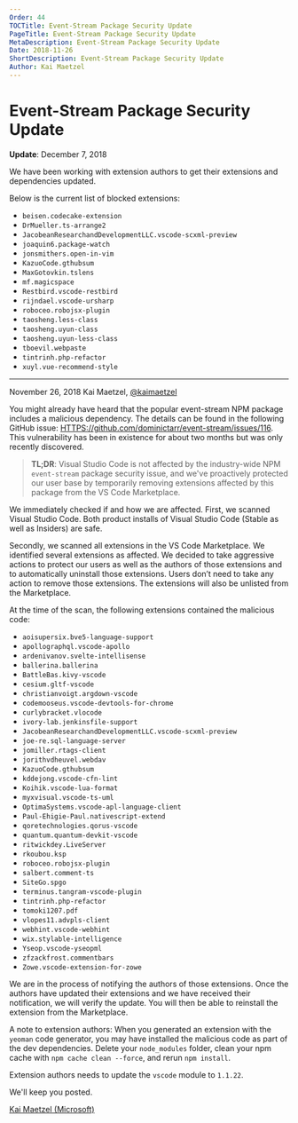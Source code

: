```yaml
---
Order: 44
TOCTitle: Event-Stream Package Security Update
PageTitle: Event-Stream Package Security Update
MetaDescription: Event-Stream Package Security Update
Date: 2018-11-26
ShortDescription: Event-Stream Package Security Update
Author: Kai Maetzel
---
```

# Event-Stream Package Security Update

**Update**: December 7, 2018

We have been working with extension authors to get their extensions and dependencies updated.

Below is the current list of blocked extensions:

* `beisen.codecake-extension`
* `DrMueller.ts-arrange2`
* `JacobeanResearchandDevelopmentLLC.vscode-scxml-preview`
* `joaquin6.package-watch`
* `jonsmithers.open-in-vim`
* `KazuoCode.gthubsum`
* `MaxGotovkin.tslens`
* `mf.magicspace`
* `Restbird.vscode-restbird`
* `rijndael.vscode-ursharp`
* `roboceo.robojsx-plugin`
* `taosheng.less-class`
* `taosheng.uyun-class`
* `taosheng.uyun-less-class`
* `tboevil.webpaste`
* `tintrinh.php-refactor`
* `xuyl.vue-recommend-style`

---

November 26, 2018 Kai Maetzel, [@kaimaetzel](HTTPS://twitter.com/kaimaetzel)

You might already have heard that the popular event-stream NPM package includes a malicious dependency. The details can be found in the following GitHub issue: [HTTPS://github.com/dominictarr/event-stream/issues/116](HTTPS://github.com/dominictarr/event-stream/issues/116). This vulnerability has been in existence for about two months but was only recently discovered.

>**TL;DR**: Visual Studio Code is not affected by the industry-wide NPM `event-stream` package security issue, and we've proactively protected our user base by temporarily removing extensions affected by this package from the VS Code Marketplace.

We immediately checked if and how we are affected. First, we scanned Visual Studio Code. Both product installs of Visual Studio Code (Stable as well as Insiders) are safe.

Secondly, we scanned all extensions in the VS Code Marketplace. We identified several extensions as affected. We decided to take aggressive actions to protect our users as well as the authors of those extensions and to automatically uninstall those extensions. Users don’t need to take any action to remove those extensions. The extensions will also be unlisted from the Marketplace.

At the time of the scan, the following extensions contained the malicious code:

* `aoisupersix.bve5-language-support`
* `apollographql.vscode-apollo`
* `ardenivanov.svelte-intellisense`
* `ballerina.ballerina`
* `BattleBas.kivy-vscode`
* `cesium.gltf-vscode`
* `christianvoigt.argdown-vscode`
* `codemooseus.vscode-devtools-for-chrome`
* `curlybracket.vlocode`
* `ivory-lab.jenkinsfile-support`
* `JacobeanResearchandDevelopmentLLC.vscode-scxml-preview`
* `joe-re.sql-language-server`
* `jomiller.rtags-client`
* `jorithvdheuvel.webdav`
* `KazuoCode.gthubsum`
* `kddejong.vscode-cfn-lint`
* `Koihik.vscode-lua-format`
* `myxvisual.vscode-ts-uml`
* `OptimaSystems.vscode-apl-language-client`
* `Paul-Ehigie-Paul.nativescript-extend`
* `qoretechnologies.qorus-vscode`
* `quantum.quantum-devkit-vscode`
* `ritwickdey.LiveServer`
* `rkoubou.ksp`
* `roboceo.robojsx-plugin`
* `salbert.comment-ts`
* `SiteGo.spgo`
* `terminus.tangram-vscode-plugin`
* `tintrinh.php-refactor`
* `tomoki1207.pdf`
* `vlopes11.advpls-client`
* `webhint.vscode-webhint`
* `wix.stylable-intelligence`
* `Yseop.vscode-yseopml`
* `zfzackfrost.commentbars`
* `Zowe.vscode-extension-for-zowe`

We are in the process of notifying the authors of those extensions. Once the authors have updated their extensions and we have received their notification, we will verify the update. You will then be able to reinstall the extension from the Marketplace.

A note to extension authors: When you generated an extension with the `yeoman` code generator, you may have installed the malicious code as part of the dev dependencies. Delete your `node_modules` folder, clean your npm cache with `npm cache clean --force`, and rerun `npm install`.

Extension authors needs to update the `vscode` module to `1.1.22`.

We'll keep you posted.

[Kai Maetzel (Microsoft)](HTTPS://twitter.com/kaimaetzel)
